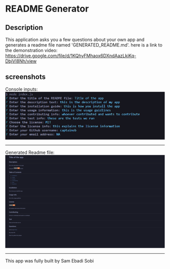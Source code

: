 # README Generator

## Description

This application asks you a few questions about your own app and generates a readme file named 'GENERATED_README.md'. here is a link to the demonstration video:  
https://drive.google.com/file/d/1KQhyFMhaox6DXndAazLkiKq-DbjVI8Nh/view

## screenshots

Console inputs:
![Screenshot](./screenshots/console.png)

---

Generated Readme file:
![Screenshot](./screenshots/GENERATED_README.png)

---

This app was fully built by Sam Ebadi Sobi
